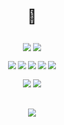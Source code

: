 <div align="center">
  <h1>👺</h1><br>
  <img src="https://github-readme-stats.vercel.app/api?username=ihrielmosko&show_icons=true&theme=midnight-purple&include_all_commits=true/"/>
  <img src="https://github-readme-stats.vercel.app/api/top-langs/?username=ihrielmosko&layout=compact&theme=midnight-purple"/> <br><br>
  <img src=https://img.shields.io/badge/Visual_Studio_Code-0078D4?style=flat-square&logo=visual%20studio%20code&logoColor=white>
  <img src=https://img.shields.io/badge/GIT-E44C30?style=flat-square&logo=git&logoColor=white>
  <img src=https://img.shields.io/badge/Unity-100000?style=flat%20square&logo=unity&logoColor=white>
  <a href=https://steamcommunity.com/id/laughing_wolf/><img src=https://img.shields.io/badge/Steam-000000?style=flat-square&logo=steam&logoColor=white></a>
  <a href=https://itch.io/profile/darknya><img src=https://img.shields.io/badge/Itch.io-FA5C5C?style=flat-square&logo=itchdotio&logoColor=white></a><br><br>
  <img src=https://img.shields.io/badge/Discord-7289DA?style=flat-square&logo=discord&logoColor=white>
  <a href=https://www.linkedin.com/in/ihriel-mosko-5717b3234/><img src=https://img.shields.io/badge/LinkedIn-0077B5?style=flat-square&logo=linkedin&logoColor=white></a>
</div>

#
<div align="center">
  <img src="https://img.shields.io/badge/coffee%20status-ready-brightgreen"/>
</div>

<!--
https://github-readme-stats.vercel.app/api?username=ihrielmosko&show_icons=true&theme=midnight-purple&include_all_commits=true
https://github-readme-stats.vercel.app/api/top-langs/?username=ihrielmosko&layout=compact&theme=midnight-purple
-->
